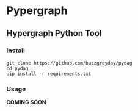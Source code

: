 # Pypergraph
## Hypergraph Python Tool

### Install
```
git clone https://github.com/buzzgreyday/pydag
cd pydag
pip install -r requirements.txt
```

### Usage

**COMING SOON**